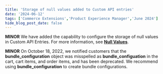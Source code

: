 ```yaml
---
title: 'Storage of null values added to Custom API entries'
date: '2024-06-12'
tags: ['Commerce Extensions','Product Experience Manager','June 2024']
hide_blog_post_date: false
---
```

**MINOR** We have added the capability to configure the storage of null values in Custom API Entries. For more information, see **[Null Values](https://beta.elasticpath.dev/docs/api/commerceextensions/custom-fields#null-values)**.

**MINOR** On October 18, 2022, we notified customers that the **bundle\_configuration** object was misspelled as **bundle\_configuation** in the cart, cart items, and order items, and has been deprecated. We recommend using **bundle\_configuration** to create bundle configurations.

